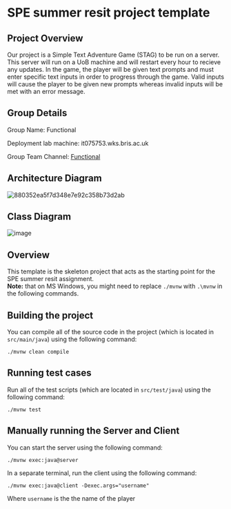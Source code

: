 # SPE summer resit project template

## Project Overview

Our project is a Simple Text Adventure Game (STAG) to be run on a server. This server will run on a UoB machine and will restart every hour to recieve any updates. In the game, the player will be given text prompts and must enter specific text inputs in order to progress through the game. Valid inputs will cause the player to be given new prompts whereas invalid inputs will be met with an error message.

## Group Details

Group Name: Functional

Deployment lab machine: it075753.wks.bris.ac.uk  

Group Team Channel: [Functional](https://teams.microsoft.com/l/channel/19%3A15b613f759a540f5a8e6c0999f825d5c%40thread.tacv2/Team%20Functional?groupId=929cf74e-332b-4f32-9b05-35403b3bb092&tenantId=b2e47f30-cd7d-4a4e-a5da-b18cf1a4151b&ngc=true)

## Architecture Diagram
![880352ea5f7d348e7e92c358b73d2ab](https://github.com/user-attachments/assets/d41acd4a-a1eb-462f-a2c0-103060a945bc)

## Class Diagram

![image](https://github.com/user-attachments/assets/5c7d06ae-08ae-4c5d-98b1-563041c6e457)


## Overview

This template is the skeleton project that acts as the starting point for the SPE summer resit assignment.  
**Note:** that on MS Windows, you might need to replace `./mvnw` with `.\mvnw` in the following commands.

## Building the project

You can compile all of the source code in the project (which is located in `src/main/java`) using the following command:
```
./mvnw clean compile
```

## Running test cases

Run all of the test scripts (which are located in `src/test/java`) using the following command:
```
./mvnw test
```

## Manually running the Server and Client

You can start the server using the following command:
```
./mvnw exec:java@server
```

In a separate terminal, run the client using the following command:
```
./mvnw exec:java@client -Dexec.args="username"
```
Where `username` is the the name of the player



